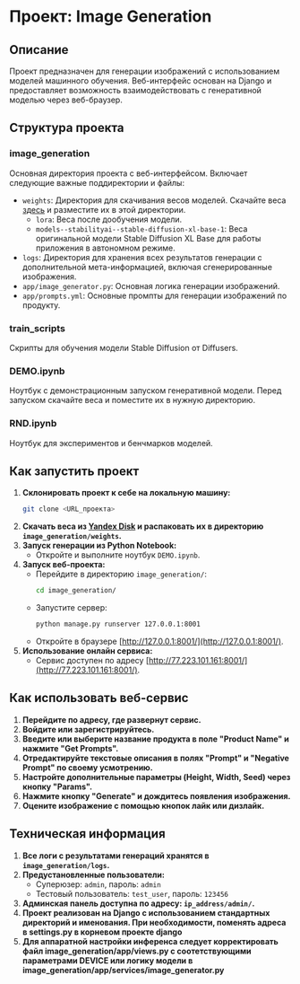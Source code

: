 # Проект: Image Generation

## Описание
Проект предназначен для генерации изображений с использованием моделей машинного обучения. Веб-интерфейс основан на Django и предоставляет возможность взаимодействовать с генеративной моделью через веб-браузер.

## Структура проекта

### image_generation
Основная директория проекта с веб-интерфейсом. Включает следующие важные поддиректории и файлы:
- `weights`: Директория для скачивания весов моделей. Скачайте веса [здесь](https://disk.yandex.ru/d/dGy3tpUD90ccCg) и разместите их в этой директории.
  - `lora`: Веса после дообучения модели.
  - `models--stabilityai--stable-diffusion-xl-base-1`: Веса оригинальной модели Stable Diffusion XL Base для работы приложения в автономном режиме.
- `logs`: Директория для хранения всех результатов генерации с дополнительной мета-информацией, включая сгенерированные изображения.
- `app/image_generator.py`: Основная логика генерации изображений.
- `app/prompts.yml`: Основные промпты для генерации изображений по продукту.

### train_scripts
Скрипты для обучения модели Stable Diffusion от Diffusers.

### DEMO.ipynb
Ноутбук с демонстрационным запуском генеративной модели. Перед запуском скачайте веса и поместите их в нужную директорию.

### RND.ipynb
Ноутбук для экспериментов и бенчмарков моделей.

## Как запустить проект

1. **Склонировать проект к себе на локальную машину:**
    ```bash
    git clone <URL_проекта>
    ```
2. **Скачать веса из [Yandex Disk](https://disk.yandex.ru/d/dGy3tpUD90ccCg) и распаковать их в директорию `image_generation/weights`.**
3. **Запуск генерации из Python Notebook:**
    - Откройте и выполните ноутбук `DEMO.ipynb`.
4. **Запуск веб-проекта:**
    - Перейдите в директорию `image_generation/`:
      ```bash
      cd image_generation/
      ```
    - Запустите сервер:
      ```bash
      python manage.py runserver 127.0.0.1:8001
      ```
    - Откройте в браузере [http://127.0.0.1:8001/](http://127.0.0.1:8001/).
5. **Использование онлайн сервиса:**
    - Сервис доступен по адресу [http://77.223.101.161:8001/](http://77.223.101.161:8001/).

## Как использовать веб-сервис

1. **Перейдите по адресу, где развернут сервис.**
2. **Войдите или зарегистрируйтесь.**
3. **Введите или выберите название продукта в поле "Product Name" и нажмите "Get Prompts".**
4. **Отредактируйте текстовые описания в полях "Prompt" и "Negative Prompt" по своему усмотрению.**
5. **Настройте дополнительные параметры (Height, Width, Seed) через кнопку "Params".**
6. **Нажмите кнопку "Generate" и дождитесь появления изображения.**
7. **Оцените изображение с помощью кнопок лайк или дизлайк.**

## Техническая информация

1. **Все логи с результатами генераций хранятся в `image_generation/logs`.**
2. **Предустановленные пользователи:**
    - Суперюзер: `admin`, пароль: `admin`
    - Тестовый пользователь: `test_user`, пароль: `123456`
3. **Админская панель доступна по адресу: `ip_address/admin/`.**
4. **Проект реализован на Django с использованием стандартных директорий и именования. При необходимости, поменять адреса в settings.py в корневом проекте django**
5. **Для аппаратной настройки инференса следует корректировать файл image_generation/app/views.py с соотетствующими параметрами DEVICE или логику модели в image_generation/app/services/image_generator.py**

